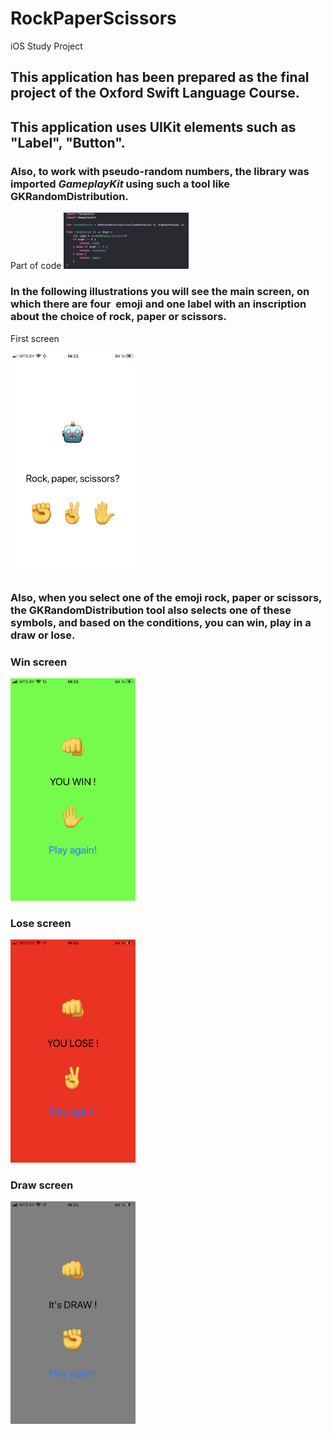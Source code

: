 # RockPaperScissors
iOS Study Project

## This application has been prepared as the final project of the Oxford Swift Language Course.

## This application uses UIKit elements such as "Label", "Button".
### Also, to work with pseudo-random numbers, the library was imported *GameplayKit* using such a tool like GKRandomDistribution.

Part of code
<img src="https://github.com/konoin/RockPaperScissors/blob/main/Code_random.jpg" width="200">


### In the following illustrations you will see the main screen, on which there are four  emoji and one label with an inscription about the choice of rock, paper or scissors.

First screen

<img src="https://github.com/konoin/RockPaperScissors/blob/main/IMG_0171.PNG" width="200">

### Also, when you select one of the emoji rock, paper or scissors, the GKRandomDistribution tool also selects one of these symbols, and based on the conditions, you can win, play in a draw or lose.

### Win screen

<img src="https://github.com/konoin/RockPaperScissors/blob/main/IMG_0174.PNG" width="200">

### Lose screen

<img src="https://github.com/konoin/RockPaperScissors/blob/main/IMG_0172.PNG" width="200">

### Draw screen

<img src="https://github.com/konoin/RockPaperScissors/blob/main/IMG_0173.PNG" width="200">
